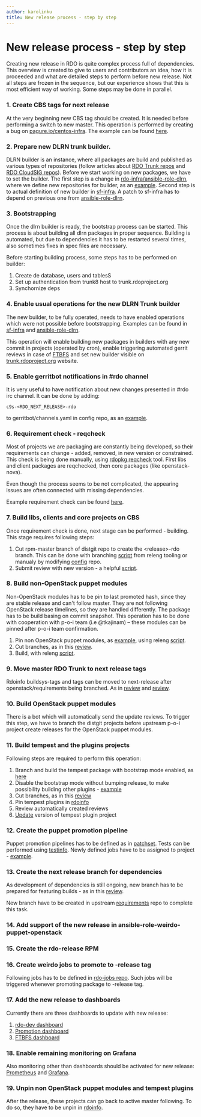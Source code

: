 ```yaml
---
author: karolinku
title: New release process - step by step
---
```



# New release process - step by step

Creating new release in RDO is quite complex process full of dependencies. This overview is created to give to users and contributors an idea, how it is proceeded and what are detailed steps to perform before new release. Not all steps are frozen in the sequence, but our experience shows that this is most efficient way of working.  Some steps may be done in parallel.

### 1. Create CBS tags for next release

At the very beginning new CBS tag should be created. It is needed before performing a switch to new master. This operation is performed by creating a bug on [pagure.io/centos-infra](https://pagure.io/centos-infra). The example can be found [here](https://pagure.io/centos-infra/issue/912).

### 2. Prepare new DLRN trunk builder.

DLRN builder is an instance, where all packages are build and published as various types of repositories (follow articles about [RDO Trunk repos](https://www.rdoproject.org/what/trunk-repos/) and [RDO CloudSIG repos](https://www.rdoproject.org/what/repos/)). Before we start working on new packages, we have to set the builder. The first step is a change in [rdo-infra/ansible-role-dlrn](https://github.com/rdo-infra/ansible-role-dlrn/), where we define new repositories for builder, as an [example](https://review.rdoproject.org/r/c/rdo-infra/ansible-role-dlrn/+/47053). Second step is to actual definition of new builder in [sf-infra](https://softwarefactory-project.io/r/c/software-factory/sf-infra/+/27459). A patch to sf-infra has to depend on previous one from [ansible-role-dlrn](https://review.rdoproject.org/r/c/rdo-infra/ansible-role-dlrn/+/47053).


### 3. Bootstrapping

Once the dlrn builder is ready, the bootstrap process can be started. This process is about building all dlrn packages in proper sequence. Building is automated, but due to dependencies it has to be restarted several times, also sometimes fixes in spec files are necessary.

Before starting building process, some steps has to be performed on builder:
1. Create de database, users and tablesS
2. Set up authentication from trunk8 host to trunk.rdoproject.org
3. Synchornize deps


### 4. Enable usual operations for the new DLRN Trunk builder
The new builder, to be fully operated, needs to have enabled operations which were not possible before bootstrapping. Examples can be found in [sf-infra](https://softwarefactory-project.io/r/c/software-factory/sf-infra/+/27702) and [ansible-role-dlrn](https://review.rdoproject.org/r/c/rdo-infra/ansible-role-dlrn/+/47529).

This operation will enable building new packages in builders with any new commit in projects (operated by cron), enable triggering automated gerrit reviews in case of [FTBFS](https://www.rdoproject.org/documentation/package-building-overview/#FTBFS) and set new builder visible on [trunk.rdoproject.org](https://trunk.rdoproject.org/) website.

### 5. Enable gerritbot notifications in #rdo channel
 It is very useful to have notification about new changes presented in #rdo irc channel. It can be done by adding:

	c9s-<RDO_NEXT_RELEASE>-rdo

to  gerritbot/channels.yaml in config repo, as an [example](https://review.rdoproject.org/r/c/config/+/47915).

### 6. Requirement check - reqcheck

Most of projects we are packaging are constantly being developed, so their requirements can change - added, removed, in new version or constrained. This check is being done manually, using [rdopkg reqcheck](https://github.com/softwarefactory-project/rdopkg) tool. First libs and client packages are reqchecked, then core packages (like openstack-nova).


Even though the process seems to be not complicated, the appearing issues are often connected with missing dependencies.

Example requirement check can be found [here](https://review.rdoproject.org/r/c/openstack/barbican-distgit/+/47395).

### 7. Build libs, clients and core projects on CBS

Once requirement check is done, next stage can be performed - building. This stage requires following steps:

1. Cut rpm-master branch of distgit repo to create the \<release\>-rdo branch. This can be done with branching [script](https://github.com/rdo-infra/releng/blob/master/scripts/new_release_scripts/branch_projects.sh) from releng tooling or manualy by modifying [config](https://review.rdoproject.org/r/q/project:config) repo.
2. Submit review with new version - a helpful [script](https://github.com/rdo-infra/releng/blob/master/scripts/new_release_scripts/send_new_version.sh).


### 8. Build non-OpenStack puppet modules
Non-OpenStack modules has to be pin to last promoted hash, since they are stable release and can't follow master. They are not following OpenStack release timelines, so they are handled differently. The package has to be build basing on commit snapshot. This operation has to be done with cooperation with p-o-i team (i.e @tkajinam) – these modules can be pinned after p-o-i team confirmation.

1. Pin non OpenStack puppet modules, as [example](https://review.rdoproject.org/r/c/rdoinfo/+/40812), using releng [script](https://github.com/rdo-infra/releng/blob/master/scripts/new_release_scripts/pin-non_os-puppet.sh).
2. Cut branches, as in this [review](https://review.rdoproject.org/r/c/config/+/40859).
3. Build, with releng [script](https://github.com/rdo-infra/releng/blob/master/scripts/new_release_scripts/create_build_snap.sh).

### 9. Move master RDO Trunk to next release tags

Rdoinfo buildsys-tags and tags can be moved to next-release after openstack/requirements being branched. As in [review](https://review.rdoproject.org/r/c/rdoinfo/+/47877) and [review](https://review.rdoproject.org/r/c/rdoinfo/+/47880).


### 10. Build OpenStack puppet modules

There is a bot which will automatically send the update reviews. To trigger this step, we have to branch the distgit projects before upstream p-o-i project create releases for the OpenStack puppet modules.


### 11. Build tempest and the plugins projects

Following steps are required to perform this operation:

1. Branch and build the tempest package with bootstrap mode enabled, as [here](https://review.rdoproject.org/r/c/openstack/tempest-distgit/+/45062)
2. Disable the bootstrap mode without bumping release, to make possibility building other plugins - [example](https://review.rdoproject.org/r/c/openstack/tempest-distgit/+/45203)
3. Cut branches, as in this [review](https://review.rdoproject.org/r/c/config/+/45313)
4. Pin tempest plugins in [rdoinfo](https://review.rdoproject.org/r/c/rdoinfo/+/45314)
5. Review automatically created reviews
6. [Update](https://review.rdoproject.org/r/c/openstack/tempest-distgit/+/45418) version of tempest plugin project


### 12. Create the puppet promotion pipeline

Puppet promotion pipelines has to be defined as in [patchset](https://review.rdoproject.org/r/c/rdo-jobs/+/45355). Tests can be performed using [testinfo](https://review.rdoproject.org/r/c/testproject/+/31972).
Newly defined jobs have to be assigned to project - [example](https://review.rdoproject.org/r/c/config/+/45383).

### 13. Create the next release branch for dependencies
As development of dependencies is still ongoing, new branch has to be prepared for featuring builds - as in this [review](https://review.rdoproject.org/r/c/config/+/45467).

New branch have to be created in upstream [requirements](https://github.com/openstack/requirements/) repo to complete this task.

### 14. Add support of the new release in ansible-role-weirdo-puppet-openstack

### 15. Create the rdo-release RPM

### 16. Create weirdo jobs to promote to -release tag

Following jobs has to be defined in [rdo-jobs repo](https://review.rdoproject.org/r/c/rdo-jobs/+/45782). Such jobs will be triggered whenever promoting package to -release tag.


### 17. Add the new release to dashboards

Currently there are three dashboards to update with new release:

1. [rdo-dev dashboard](https://review.rdoproject.org/r/c/rdo-infra/rdo-dashboards/+/48199)
2. [Promotion dashboard](https://review.rdoproject.org/r/c/rdo-infra/ci-config/+/48196)
3. [FTBFS dashboard](https://review.rdoproject.org/r/c/rdo-infra/releng/+/47596)


### 18.  Enable remaining monitoring on Grafana

Also monitoring other than dashboards should be activated for new release: [Prometheus](https://softwarefactory-project.io/r/c/software-factory/sf-infra/+/26500) and [Grafana](https://softwarefactory-project.io/r/c/software-factory/sf-infra/+/26925).

### 19. Unpin non OpenStack puppet modules and tempest plugins

After the release, these projects can go back to active master following. To do so, they have to be unpin in [rdoinfo](https://review.rdoproject.org/r/c/rdoinfo/+/42313).
